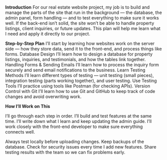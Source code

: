 **Introduction**
For our real estate website project, my job is to build and manage the parts of the site that run in the background — the database, the admin panel, form handling — and to test everything to make sure it works well. If the back-end isn’t solid, the site won’t be able to handle property listings, client inquiries, or future updates. This plan will help me learn what I need and apply it directly to our project.

**Step-by-Step Plan**
I’ll start by learning how websites work on the server side — how they store data, send it to the front-end, and process things like forms.
Database Design
I’ll learn how to design a database for property listings, inquiries, and testimonials, and how the tables link together.
Handling Forms & Sending Emails
I’ll learn how to process the inquiry form securely and send email notifications to the business.
Learn Testing Methods
I’ll learn different types of testing — unit testing (small pieces), integration testing (parts working together), and user testing.
Use Testing Tools
I’ll practice using tools like Postman (for checking APIs).
Version Control with Git
I’ll learn how to use Git and GitHub to keep track of code changes and avoid overwriting work.

**How I’ll Work on This**

I’ll go through each step in order.
I’ll build and test features at the same time.
I’ll write down what I learn and keep updating the admin guide.
I’ll work closely with the front-end developer to make sure everything connects well.

Always test locally before uploading changes.
Keep backups of the database.
Check for security issues every time I add new features.
Share testing results with the team so we can fix problems early.
